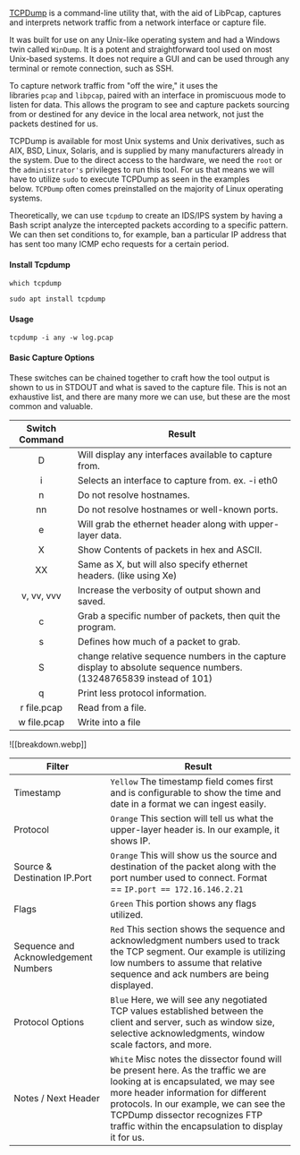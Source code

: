 [TCPDump](https://www.tcpdump.org/) is a command-line utility that, with the aid of LibPcap, captures and interprets network traffic from a network interface or capture file. 

It was built for use on any Unix-like operating system and had a Windows twin called `WinDump`. It is a potent and straightforward tool used on most Unix-based systems. It does not require a GUI and can be used through any terminal or remote connection, such as SSH.

To capture network traffic from "off the wire," it uses the libraries `pcap` and `libpcap`, paired with an interface in promiscuous mode to listen for data. This allows the program to see and capture packets sourcing from or destined for any device in the local area network, not just the packets destined for us.

TCPDump is available for most Unix systems and Unix derivatives, such as AIX, BSD, Linux, Solaris, and is supplied by many manufacturers already in the system. Due to the direct access to the hardware, we need the `root` or the `administrator's` privileges to run this tool. For us that means we will have to utilize `sudo` to execute TCPDump as seen in the examples below. `TCPDump` often comes preinstalled on the majority of Linux operating systems.

Theoretically, we can use `tcpdump` to create an IDS/IPS system by having a Bash script analyze the intercepted packets according to a specific pattern. We can then set conditions to, for example, ban a particular IP address that has sent too many ICMP echo requests for a certain period.
#### Install Tcpdump

```
which tcpdump
```

```shell-session
sudo apt install tcpdump 
```
#### Usage

```
tcpdump -i any -w log.pcap
```

#### Basic Capture Options

These switches can be chained together to craft how the tool output is shown to us in STDOUT and what is saved to the capture file. This is not an exhaustive list, and there are many more we can use, but these are the most common and valuable.

|**Switch Command**|**Result**|
|:-:|---|
|D|Will display any interfaces available to capture from.|
|i|Selects an interface to capture from. ex. -i eth0|
|n|Do not resolve hostnames.|
|nn|Do not resolve hostnames or well-known ports.|
|e|Will grab the ethernet header along with upper-layer data.|
|X|Show Contents of packets in hex and ASCII.|
|XX|Same as X, but will also specify ethernet headers. (like using Xe)|
|v, vv, vvv|Increase the verbosity of output shown and saved.|
|c|Grab a specific number of packets, then quit the program.|
|s|Defines how much of a packet to grab.|
|S|change relative sequence numbers in the capture display to absolute sequence numbers. (13248765839 instead of 101)|
|q|Print less protocol information.|
|r file.pcap|Read from a file.|
|w file.pcap|Write into a file|
![[breakdown.webp]]

|**Filter**|**Result**|
|---|---|
|Timestamp|`Yellow` The timestamp field comes first and is configurable to show the time and date in a format we can ingest easily.|
|Protocol|`Orange` This section will tell us what the upper-layer header is. In our example, it shows IP.|
|Source & Destination IP.Port|`Orange` This will show us the source and destination of the packet along with the port number used to connect. Format == `IP.port == 172.16.146.2.21`|
|Flags|`Green` This portion shows any flags utilized.|
|Sequence and Acknowledgement Numbers|`Red` This section shows the sequence and acknowledgment numbers used to track the TCP segment. Our example is utilizing low numbers to assume that relative sequence and ack numbers are being displayed.|
|Protocol Options|`Blue` Here, we will see any negotiated TCP values established between the client and server, such as window size, selective acknowledgments, window scale factors, and more.|
|Notes / Next Header|`White` Misc notes the dissector found will be present here. As the traffic we are looking at is encapsulated, we may see more header information for different protocols. In our example, we can see the TCPDump dissector recognizes FTP traffic within the encapsulation to display it for us.|